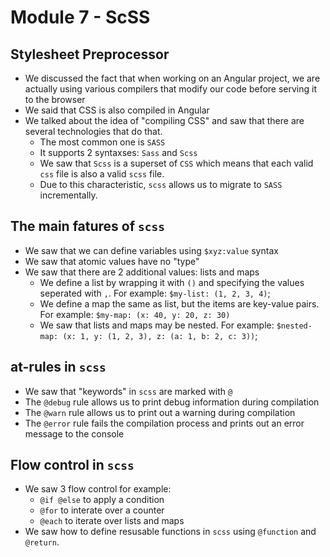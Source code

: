 # Module 7 - ScSS

## Stylesheet Preprocessor
* We discussed the fact that when working on an Angular project, we are actually using various compilers that modify our code before serving it to the browser
* We said that CSS is also compiled in Angular
* We talked about the idea of "compiling CSS" and saw that there are several technologies that do that.
    * The most common one is `SASS`
    * It supports 2 syntaxses: `Sass` and `Scss`
    * We saw that `Scss` is a superset of `CSS` which means that each valid `css` file is also a valid `scss` file.
    * Due to this characteristic, `scss` allows us to migrate to `SASS` incrementally.

## The main fatures of `scss`
* We saw that we can define variables using `$xyz:value` syntax
* We saw that atomic values have no "type"
* We saw that there are 2 additional values: lists and maps
    * We define a list by wrapping it with `()` and specifying the values seperated with `,`. For example: `$my-list: (1, 2, 3, 4)`;
    * We define a map the same as list, but the items are key-value pairs. For example: `$my-map: (x: 40, y: 20, z: 30)`
    * We saw that lists and maps may be nested. For example: `$nested-map: (x: 1, y: (1, 2, 3), z: (a: 1, b: 2, c: 3))`;

## at-rules in `scss`
* We saw that "keywords" in `scss` are marked with `@`
* The `@debug` rule allows us to print debug information during compilation
* The `@warn` rule allows us to print out a warning during compilation
* The `@error` rule fails the compilation process and prints out an error message to the console

## Flow control in `scss`
* We saw 3 flow control for example: 
    * `@if @else` to apply a condition
    * `@for` to interate over a counter
    * `@each` to iterate over lists and maps
* We saw how to define resusable functions in `scss` using `@function` and `@return`.


